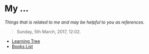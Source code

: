 # My ...

*Things that is related to me and may be helpful to you as references.*

> Sunday, 5th March, 2017, 12:02.

- [Learning Tree](Learning-Tree.html)
- [Books List](Books-List.html)
